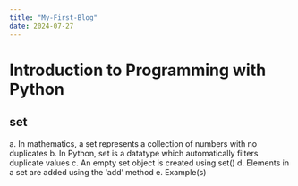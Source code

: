 ```yaml
---
title: "My-First-Blog"
date: 2024-07-27
---
```

# Introduction to Programming with Python
## set
  a.	In mathematics, a set represents a collection of numbers with no duplicates
  b.	In Python, set is a datatype which automatically filters duplicate values
  c.	An empty set object is created using set()
  d.	Elements in a set are added using the ‘add’ method
  e.	Example(s)
